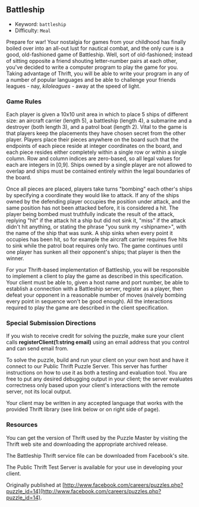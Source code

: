 ## Battleship

  * Keyword:     `battleship`
  * Difficulty:  `Meal`

Prepare for war! Your nostalgia for games from your childhood has finally boiled over into an all-out lust for nautical combat, and the only cure is a good, old-fashioned game of Battleship. Well, sort of old-fashioned; instead of sitting opposite a friend shouting letter-number pairs at each other, you've decided to write a computer program to play the game for you. Taking advantage of Thrift, you will be able to write your program in any of a number of popular languages and be able to challenge your friends leagues - nay, *kiloleagues* - away at the speed of light.

### Game Rules

Each player is given a 10x10 unit area in which to place 5 ships of different size: an aircraft carrier (length 5), a battleship (length 4), a submarine and a destroyer (both length 3), and a patrol boat (length 2). Vital to the game is that players keep the placements they have chosen secret from the other player. Players place their pieces anywhere on the board such that the endpoints of each piece reside at integer coordinates on the board, and each piece resides either completely within a single row or within a single column. Row and column indices are zero-based, so all legal values for each are integers in [0,9]. Ships owned by a single player are not allowed to overlap and ships must be contained entirely within the legal boundaries of the board.

Once all pieces are placed, players take turns "bombing" each other's ships by specifying a coordinate they would like to attack. If any of the ships owned by the defending player occupies the position under attack, and the same position has not been attacked before, it is considered a hit. The player being bombed must truthfully indicate the result of the attack, replying "hit" if the attack hit a ship but did not sink it, "miss" if the attack didn't hit anything, or stating the phrase "you sunk my &lt;shipname&gt;", with the name of the ship that was sunk. A ship sinks when every point it occupies has been hit, so for example the aircraft carrier requires five hits to sink while the patrol boat requires only two. The game continues until one player has sunken all their opponent's ships; that player is then the winner.

For your Thrift-based implementation of Battleship, you will be responsible to implement a client to play the game as described in this specification. Your client must be able to, given a host name and port number, be able to establish a connection with a Battleship server, register as a player, then defeat your opponent in a reasonable number of moves (naively bombing every point in sequence won't be good enough). All the interactions required to play the game are described in the client specification.

### Special Submission Directions

If you wish to receive credit for solving the puzzle, make sure your client calls **registerClient(1:string email)** using an email address that you control and can send email from.

To solve the puzzle, build and run your client on your own host and have it connect to our Public Thrift Puzzle Server. This server has further instructions on how to use it as both a testing and evaluation tool. You are free to put any desired debugging output in your client; the server evaluates correctness only based upon your client's interactions with the remote server, not its local output.

Your client may be written in any accepted language that works with the provided Thrift library (see link below or on right side of page).

### Resources

You can get the version of Thrift used by the Puzzle Master by visiting the Thrift web site and downloading the appropriate archived release.

The Battleship Thrift service file can be downloaded from Facebook's site.

The Public Thrift Test Server is available for your use in developing your client.

Originally published at [http://www.facebook.com/careers/puzzles.php?puzzle_id=14](http://www.facebook.com/careers/puzzles.php?puzzle_id=14).
